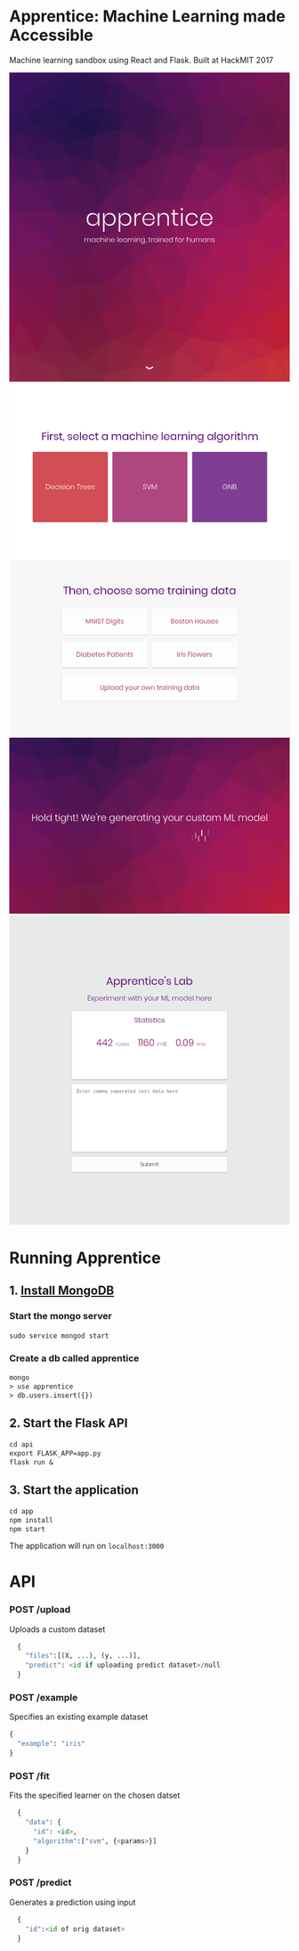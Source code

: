 # Apprentice: Machine Learning made Accessible

Machine learning sandbox using React and Flask. Built at HackMIT 2017

![alt text](media/landing.png)
![alt text](media/algorithm.png)
![alt text](media/data.png)
![alt text](media/loading.png)
![alt text](media/lab.png)

# Running Apprentice

## 1. [Install MongoDB](https://docs.mongodb.com/v3.2/administration/install-community/)

### Start the mongo server
`sudo service mongod start`

### Create a db called apprentice
```
mongo
> use apprentice
> db.users.insert({})
```

## 2. Start the Flask API
```
cd api
export FLASK_APP=app.py
flask run &
```

## 3. Start the application
```
cd app
npm install
npm start
```

The application will run on `localhost:3000`

# API

### POST /upload
Uploads a custom dataset
```python
  {
    "files":[(X, ...), (y, ...)],
    "predict": <id if uploading predict dataset>/null
  }
```

### POST /example
Specifies an existing example dataset
```python
{
  "example": "iris"
}
```

### POST /fit
Fits the specified learner on the chosen datset
```python
  {
    "data": {
      "id": <id>,
      "algorithm":["svm", {<params>}]
    }
  }
```

### POST /predict
Generates a prediction using input
```python
  {
    "id":<id of orig dataset>
  }
```
